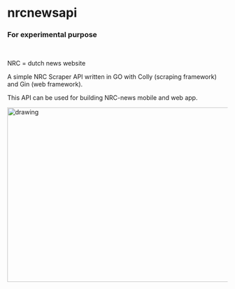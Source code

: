 # nrcnewsapi
### For experimental purpose
<br/>

NRC = dutch news website

A simple NRC Scraper API written in GO with Colly (scraping framework) and Gin (web framework).

This API can be used for building NRC-news mobile and web app.

<img src="../master/img.png"
alt="drawing" width="800" height="400"/>
